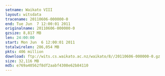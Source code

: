 ```yaml
---
setname: Waikato VIII
layout: witsdata
tracename: 20110606-000000-0
end: Tue Jun  7 12:00:01 2011
originalname: 20110606-000000-0
gzsize: 8,817 MB
len: 24:00:00
start: Mon Jun  6 12:00:01 2011
totalwirelen: 286,054 MB
pkts: 406 million
download: ftp://wits.cs.waikato.ac.nz/waikato/8//20110606-000000-0.gz
size: 32,116 MB
md5: e769a40562f8df2aabf4308e62b84110
---
```

